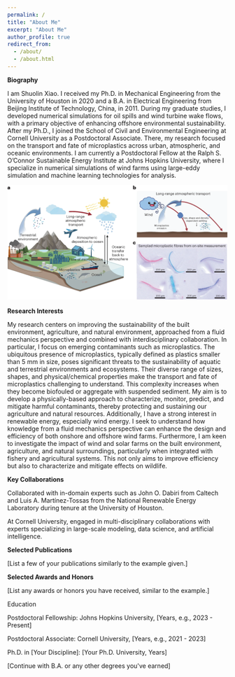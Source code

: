 ```yaml
---
permalink: /
title: "About Me"
excerpt: "About Me"
author_profile: true
redirect_from:
  - /about/
  - /about.html
---
```


__Biography__

I am Shuolin Xiao. I received my Ph.D. in Mechanical Engineering from the University of Houston in 2020 and a B.A. in Electrical Engineering from Beijing Institute of Technology, China, in 2011. During my graduate studies, I developed numerical simulations for oil spills and wind turbine wake flows, with a primary objective of enhancing offshore environmental sustainability. After my Ph.D., I joined the School of Civil and Environmental Engineering at Cornell University as a Postdoctoral Associate. There, my research focused on the transport and fate of microplastics across urban, atmospheric, and oceanic environments. I am currently a Postdoctoral Fellow at the Ralph S. O’Connor Sustainable Energy Institute at Johns Hopkins University, where I specialize in numerical simulations of wind farms using large-eddy simulation and machine learning technologies for analysis.

![microplastics](./images/microplastics.png)

__Research Interests__

My research centers on improving the sustainability of the built environment, agriculture, and natural environment, approached from a fluid mechanics perspective and combined with interdisciplinary collaboration. In particular, I focus on emerging contaminants such as microplastics. The ubiquitous presence of microplastics, typically defined as plastics smaller than 5 mm in size, poses significant threats to the sustainability of aquatic and terrestrial environments and ecosystems. Their diverse range of sizes, shapes, and physical/chemical properties make the transport and fate of microplastics challenging to understand. This complexity increases when they become biofouled or aggregate with suspended sediment. My aim is to develop a physically-based approach to characterize, monitor, predict, and mitigate harmful contaminants, thereby protecting and sustaining our agriculture and natural resources. Additionally, I have a strong interest in renewable energy, especially wind energy. I seek to understand how knowledge from a fluid mechanics perspective can enhance the design and efficiency of both onshore and offshore wind farms. Furthermore, I am keen to investigate the impact of wind and solar farms on the built environment, agriculture, and natural surroundings, particularly when integrated with fishery and agricultural systems. This not only aims to improve efficiency but also to characterize and mitigate effects on wildlife.

__Key Collaborations__

Collaborated with in-domain experts such as John O. Dabiri from Caltech and Luis A. Martínez-Tossas from the National Renewable Energy Laboratory during tenure at the University of Houston.

At Cornell University, engaged in multi-disciplinary collaborations with experts specializing in large-scale modeling, data science, and artificial intelligence.

__Selected Publications__

[List a few of your publications similarly to the example given.]

__Selected Awards and Honors__

[List any awards or honors you have received, similar to the example.]

Education

Postdoctoral Fellowship: Johns Hopkins University, [Years, e.g., 2023 - Present]

Postdoctoral Associate: Cornell University, [Years, e.g., 2021 - 2023]

Ph.D. in [Your Discipline]: [Your Ph.D. University, Years]

[Continue with B.A. or any other degrees you've earned]



